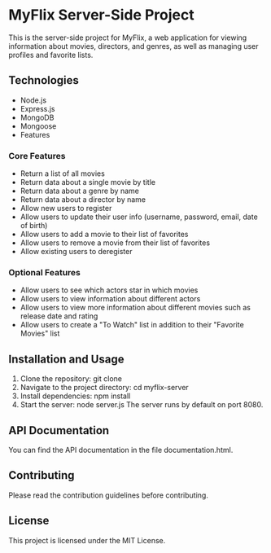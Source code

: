 # MyFlix Server-Side Project

This is the server-side project for MyFlix, a web application for viewing information about movies, directors, and genres, as well as managing user profiles and favorite lists.

## Technologies

- Node.js
- Express.js
- MongoDB
- Mongoose
- Features

### Core Features
- Return a list of all movies
- Return data about a single movie by title
- Return data about a genre by name
- Return data about a director by name
- Allow new users to register
- Allow users to update their user info (username, password, email, date of birth)
- Allow users to add a movie to their list of favorites
- Allow users to remove a movie from their list of favorites
- Allow existing users to deregister
### Optional Features
- Allow users to see which actors star in which movies
- Allow users to view information about different actors
- Allow users to view more information about different movies such as release date and rating
- Allow users to create a "To Watch" list in addition to their "Favorite Movies" list
## Installation and Usage

1. Clone the repository: git clone <repository-url>
2. Navigate to the project directory: cd myflix-server
3. Install dependencies: npm install
4. Start the server: node server.js
The server runs by default on port 8080.

## API Documentation

You can find the API documentation in the file documentation.html.

## Contributing

Please read the contribution guidelines before contributing.

## License

This project is licensed under the MIT License.
